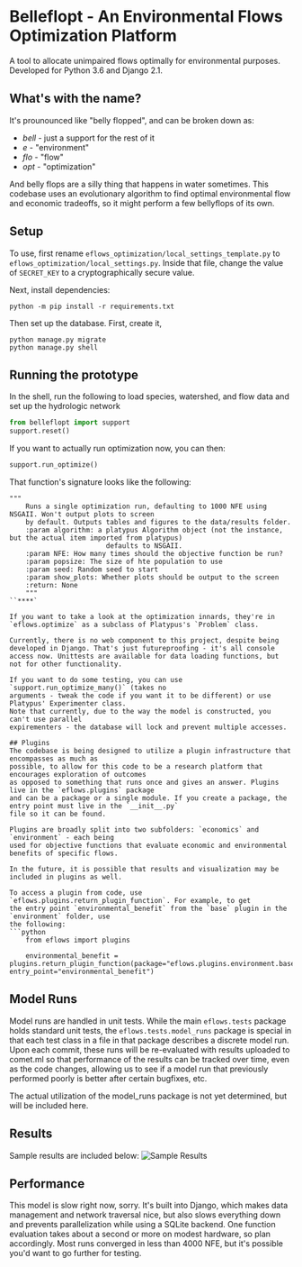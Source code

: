 # Belleflopt - An Environmental Flows Optimization Platform
A tool to allocate unimpaired flows optimally for environmental purposes. Developed for Python 3.6 and Django 2.1.

## What's with the name?
It's prounounced like "belly flopped", and can be broken down as:
* _bell_ - just a support for the rest of it
* _e_ - "environment"
* _flo_ - "flow"
* _opt_ - "optimization"

And belly flops are a silly thing that happens in water sometimes. This codebase uses an
evolutionary algorithm to find optimal environmental flow and economic tradeoffs,
so it might perform a few bellyflops of its own.

## Setup
To use, first rename `eflows_optimization/local_settings_template.py` to
`eflows_optimization/local_settings.py`. Inside that file, change the value
of `SECRET_KEY` to a cryptographically secure value.

Next, install dependencies:
```
python -m pip install -r requirements.txt
```

Then set up the database. First, create it,

```
python manage.py migrate
python manage.py shell 
```

## Running the prototype
In the shell, run the following to load species, watershed, and flow data and set up the
hydrologic network
```python
from belleflopt import support
support.reset()
```

If you want to actually run optimization now, you can then:
```python
support.run_optimize()
```

That function's signature looks like the following:
```
"""
    Runs a single optimization run, defaulting to 1000 NFE using NSGAII. Won't output plots to screen
    by default. Outputs tables and figures to the data/results folder.
	:param algorithm: a platypus Algorithm object (not the instance, but the actual item imported from platypus)
						defaults to NSGAII.
	:param NFE: How many times should the objective function be run?
	:param popsize: The size of hte population to use
	:param seed: Random seed to start
	:param show_plots: Whether plots should be output to the screen
	:return: None
	"""
``****`

If you want to take a look at the optimization innards, they're in
`eflows.optimize` as a subclass of Platypus's `Problem` class.

Currently, there is no web component to this project, despite being
developed in Django. That's just futureproofing - it's all console
access now. Unittests are available for data loading functions, but
not for other functionality.

If you want to do some testing, you can use `support.run_optimize_many()` (takes no
arguments - tweak the code if you want it to be different) or use Platypus' Experimenter class.
Note that currently, due to the way the model is constructed, you can't use parallel
expirementers - the database will lock and prevent multiple accesses.

## Plugins
The codebase is being designed to utilize a plugin infrastructure that encompasses as much as
possible, to allow for this code to be a research platform that encourages exploration of outcomes
as opposed to something that runs once and gives an answer. Plugins live in the `eflows.plugins` package
and can be a package or a single module. If you create a package, the entry point must live in the `__init__.py`
file so it can be found.

Plugins are broadly split into two subfolders: `economics` and `environment` - each being
used for objective functions that evaluate economic and environmental benefits of specific flows.

In the future, it is possible that results and visualization may be included in plugins as well.

To access a plugin from code, use `eflows.plugins.return_plugin_function`. For example, to get
the entry point `environmental_benefit` from the `base` plugin in the `environment` folder, use
the following:
```python
    from eflows import plugins
    
    environmental_benefit = plugins.return_plugin_function(package="eflows.plugins.environment.base", entry_point="environmental_benefit")
```

## Model Runs
Model runs are handled in unit tests. While the main `eflows.tests` package holds standard
unit tests, the `eflows.tests.model_runs` package is special in that each test class in a file
in that package describes a discrete model run. Upon each commit, these runs will be re-evaluated
with results uploaded to comet.ml so that performance of the results can be tracked over time,
even as the code changes, allowing us to see if a model run that previously performed poorly is
better after certain bugfixes, etc.

The actual utilization of the model_runs package is not yet determined, but will be included here.
 
## Results
Sample results are included below:
![Sample Results](maps/maps_layout.png)

## Performance
This model is slow right now, sorry. It's built into Django, which makes data management
and network traversal nice, but also slows everything down and prevents parallelization
while using a SQLite backend. One function evaluation takes about a second or more on
modest hardware, so plan accordingly. Most runs converged in less than 4000 NFE, but
it's possible you'd want to go further for testing.